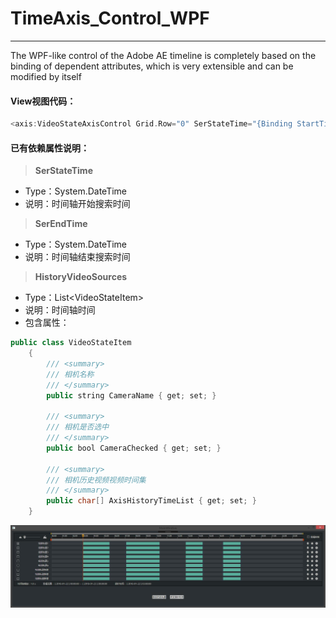 # TimeAxis_Control_WPF
---
The WPF-like control of the Adobe AE timeline is completely based on the binding of dependent attributes, which is very extensible and can be modified by itself

#### View视图代码：
```C {.line-numbers}
<axis:VideoStateAxisControl Grid.Row="0" SerStateTime="{Binding StartTime}" SerEndTime="{Binding EndTime}" HistoryVideoSources="{Binding VideoHistoryList}" Grid.RowSpan="2" ></axis:VideoStateAxisControl>
```

#### 已有依赖属性说明：
>**SerStateTime**
* Type：System.DateTime
* 说明：时间轴开始搜索时间

>**SerEndTime**
* Type：System.DateTime
* 说明：时间轴结束搜索时间

>**HistoryVideoSources**
* Type：List\<VideoStateItem\>
* 说明：时间轴时间
* 包含属性：

```java {.line-numbers}
public class VideoStateItem
    {
        /// <summary>
        /// 相机名称
        /// </summary>
        public string CameraName { get; set; }

        /// <summary>
        /// 相机是否选中
        /// </summary>
        public bool CameraChecked { get; set; }

        /// <summary>
        /// 相机历史视频视频时间集
        /// </summary>
        public char[] AxisHistoryTimeList { get; set; }
    }
```

![A](https://github.com/lingme/Picture_Bucket/raw/master/TimeAxis_Control_WPF_img/index_2.jpg)







